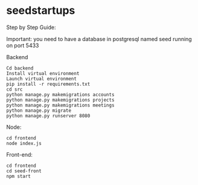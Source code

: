 # seedstartups

Step by Step Guide:

Important: you need to have a database in postgresql named seed running on port 5433


Backend

    Cd backend
    Install virtual environment
    Launch virtual environment
    pip install -r requirements.txt
    cd src
    python manage.py makemigrations accounts
    python manage.py makemigrations projects
    python manage.py makemigrations meetings
    python manage.py migrate
    python manage.py runserver 8080



Node:

    cd frontend
    node index.js


Front-end:

    cd frontend
    cd seed-front
    npm start


